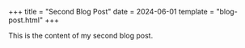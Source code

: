 +++
title = "Second Blog Post"
date = 2024-06-01
template = "blog-post.html"
+++

This is the content of my second blog post.